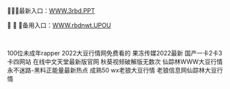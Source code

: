 <p>
	🤚🤚🤚最新入口：<a href="http://www.baidu.com/link?url=6MA2SWnO3Raqke39an_0PUxosM6ZrUGzi1BN9tNnlPW&wd">WWW.3rbd.PPT</a> 
	<p>
		🐳
🐳
🐳备用入口：<a href="http://www.baidu.com/link?url=6MA2SWnO3Raqke39an_0PUxosM6ZrUGzi1BN9tNnlPW&wd">WWW.rbdnwt.UPOU</a> 
	</p>
	<p>
		<br />
	</p>
	<p>
		100位未成年rapper
2022大豆行情网免费看的
果冻传媒2022最新
国产一卡2卡3卡四网站
在线中文天堂最新版官网
秋葵视频破解版无数次
仙踪林WWW大豆行情
永不迷路-黑料正能量最新热点
成熟50 wx老狼大豆行情
老狼信息网仙踪林大豆行情
	</p>

